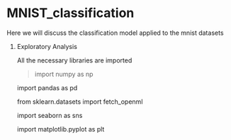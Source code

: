 # MNIST_classification
Here we will discuss the classification model applied to the mnist datasets

1. Exploratory Analysis

   All the necessary libraries are imported
   >import numpy as np
   
   import pandas as pd

   from sklearn.datasets import fetch_openml

   import seaborn as sns

   import matplotlib.pyplot as plt
   
